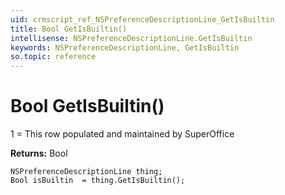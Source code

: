 ```yaml
---
uid: crmscript_ref_NSPreferenceDescriptionLine_GetIsBuiltin
title: Bool GetIsBuiltin()
intellisense: NSPreferenceDescriptionLine.GetIsBuiltin
keywords: NSPreferenceDescriptionLine, GetIsBuiltin
so.topic: reference
---
```


# Bool GetIsBuiltin()

1 = This row populated and maintained by SuperOffice

**Returns:** Bool

```crmscript
NSPreferenceDescriptionLine thing;
Bool isBuiltin  = thing.GetIsBuiltin();
```

